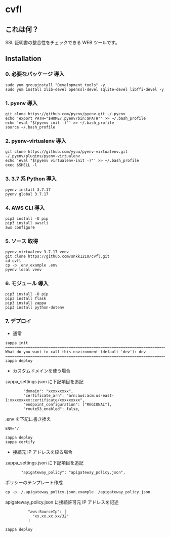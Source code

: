 cvfl
=========

## これは何？

SSL 証明書の整合性をチェックできる WEB ツールです。  

## Installation

### 0. 必要なパッケージ 導入

```
sudo yum groupinstall "Development tools" -y
sudo yum install zlib-devel openssl-devel sqlite-devel libffi-devel -y
```

### 1. pyenv 導入

```
git clone https://github.com/pyenv/pyenv.git ~/.pyenv
echo 'export PATH="$HOME/.pyenv/bin:$PATH"' >> ~/.bash_profile
echo 'eval "$(pyenv init -)"' >> ~/.bash_profile
source ~/.bash_profile
```

### 2. pyenv-virtualenv 導入

```
git clone https://github.com/yyuu/pyenv-virtualenv.git ~/.pyenv/plugins/pyenv-virtualenv
echo 'eval "$(pyenv virtualenv-init -)"' >> ~/.bash_profile
exec $SHELL -l
```

### 3. 3.7 系 Python 導入

```
pyenv install 3.7.17
pyenv global 3.7.17
```

### 4. AWS CLI 導入

```
pip3 install -U pip
pip3 install awscli
aws configure
```

### 5. ソース 取得

```
pyenv virtualenv 3.7.17 venv
git clone https://github.com/snkk1210/cvfl.git
cd cvfl
cp -p .env.example .env
pyenv local venv
```

### 6. モジュール 導入

```
pip3 install -U pip
pip3 install flask
pip3 install zappa
pip3 install python-dotenv
```

### 7. デプロイ

- 通常

```
zappa init
===========================================================================
What do you want to call this environment (default 'dev'): dev
===========================================================================
zappa deploy
````

- カスタムドメインを使う場合

zappa_settings.json に下記項目を追記
```
        "domain": "xxxxxxxxx",
        "certificate_arn": "arn:aws:acm:us-east-1:xxxxxxxxx:certificate/xxxxxxxxx",
        "endpoint_configuration": ["REGIONAL"],
        "route53_enabled": false,
```

.env を下記に書き換え
```
ENV='/'
```

```
zappa deploy
zappa certify
```

- 接続元 IP アドレスを絞る場合

zappa_settings.json に下記項目を追記
```
       "apigateway_policy": "apigateway_policy.json",
```

ポリシーのテンプレート作成
```
cp -p ./.apigateway_policy.json.example ./apigateway_policy.json
```

apigateway_policy.json に接続許可元 IP アドレスを記述
```
          "aws:SourceIp": [
            "xx.xx.xx.xx/32"
          ]
```

```
zappa deploy
```